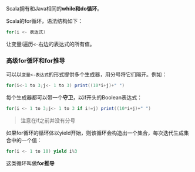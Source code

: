 Scala拥有和Java相同的**while和do循环**。

Scala的for循环，语法结构如下：

```scala
for(i <- 表达式)
```

让变量i遍历`<-`右边的表达式的所有值。

### 高级for循环和for推导

可以以`变量<-表达式`的形式提供多个生成器，用分号将它们隔开。例如：

```scala
for(i<-1 to 3;j<- 1 to 3) print((10*i+j)+" ")
```

每个生成器都可以带一个**守卫**，以if开头的Boolean表达式：

```scala
for(i <- 1 to 3;j<- 1 to 3 if i!=j) print((10*i+j)+" ")
```

> 注意在if之前并没有分号

如果for循环的循环体以yield开始，则该循环会构造出一个集合，每次迭代生成集合中的一个值：

```scala
for(i <- 1 to 10) yield i%3
```

这类循环叫做**for推导**